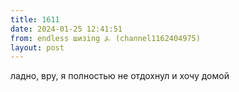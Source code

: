 ```yaml
---
title: 1611
date: 2024-01-25 12:41:51
from: endless шизing ⍼ (channel1162404975)
layout: post
---
```


ладно, вру, я полностью не отдохнул и хочу домой
